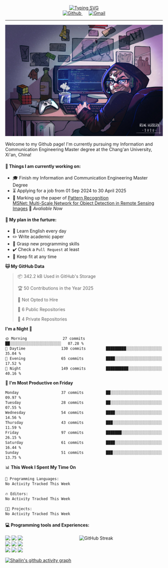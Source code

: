 <div style="text-align: center;">
    <a href="https://git.io/typing-svg">
<!--         <img src="https://readme-typing-svg.demolab.com?font=Lucida+Handwriting&size=35&pause=1000&color=36F7EA&center=true&width=1000&height=50&lines=Welcome+to+Shailin's+World!" alt="Typing SVG" /> -->
	    <img src="https://readme-typing-svg.demolab.com?font=Fira+Code&size=35&pause=1000&color=36F7EA&center=true&width=1000&height=50&lines=Welcome+to+Shailin's+World!" alt="Typing SVG" />
    </a>
</div>

<div align="center">
    <a href="https://github.com/ShailinXia">
        <img src="https://img.shields.io/badge/-Github-000?style=flat&logo=Github&logoColor=white" alt="Github" />
    </a>
    &nbsp;&nbsp;&nbsp;&nbsp;
    <a href="mailto:shailinxia666@gmail.com">
        <img src="https://img.shields.io/badge/-Gmail-c14438?style=flat&logo=Gmail&logoColor=white" alt="Gmail" />
    </a>
</div>

---

<img src="cover_image.jpg" />

Welcome to my Github page! I'm currently pursuing my Information and Communication Engineering Master degree at the Chang'an University, Xi'an, China!  

<!--
<img align="right" alt="img" src="cover_image.jpg" width="40%" height="auto" />
-->
#### 🔭 Things I am currently working on: 
- :mortar_board: Finish my Information and Communication Engineering Master Degree  
- :hourglass_flowing_sand: Applying for a job from 01 Sep 2024 to 30 April 2025 
- :star2: Marking up the paper of [Pattern Recognition](https://www.sciencedirect.com/science/article/pii/S0031320324007349?via%3Dihub)  
  [MSNet: Multi-Scale Network for Object Detection in Remote Sensing Images](https://github.com/ShailinXia/MSNet) 🚀 *Avaliable Now*

#### :scroll: My plan in the furture:
- :lollipop: Learn English every day
- :pencil2: Write academic paper 
- :see_no_evil: Grasp new programming skills
- ✔️ Check a `Pull Request` at least
- 🏸 Keep fit at any time

<!--START_SECTION:waka-->
**🐱 My GitHub Data** 

> 📦 342.2 kB Used in GitHub's Storage 
 > 
> 🏆 50 Contributions in the Year 2025
 > 
> 🚫 Not Opted to Hire
 > 
> 📜 6 Public Repositories 
 > 
> 🔑 4 Private Repositories 
 > 
**I'm a Night 🦉** 

```text
🌞 Morning                27 commits          ██░░░░░░░░░░░░░░░░░░░░░░░   07.28 % 
🌆 Daytime                130 commits         █████████░░░░░░░░░░░░░░░░   35.04 % 
🌃 Evening                65 commits          ████░░░░░░░░░░░░░░░░░░░░░   17.52 % 
🌙 Night                  149 commits         ██████████░░░░░░░░░░░░░░░   40.16 % 
```
📅 **I'm Most Productive on Friday** 

```text
Monday                   37 commits          ██░░░░░░░░░░░░░░░░░░░░░░░   09.97 % 
Tuesday                  28 commits          ██░░░░░░░░░░░░░░░░░░░░░░░   07.55 % 
Wednesday                54 commits          ████░░░░░░░░░░░░░░░░░░░░░   14.56 % 
Thursday                 43 commits          ███░░░░░░░░░░░░░░░░░░░░░░   11.59 % 
Friday                   97 commits          ███████░░░░░░░░░░░░░░░░░░   26.15 % 
Saturday                 61 commits          ████░░░░░░░░░░░░░░░░░░░░░   16.44 % 
Sunday                   51 commits          ███░░░░░░░░░░░░░░░░░░░░░░   13.75 % 
```


📊 **This Week I Spent My Time On** 

```text
💬 Programming Languages: 
No Activity Tracked This Week

🔥 Editors: 
No Activity Tracked This Week

🐱‍💻 Projects: 
No Activity Tracked This Week
```


<!--END_SECTION:waka-->

#### :computer: Programming tools and Experiences:
<p>
 	<!--
	<img height="75%" alt="Shailin's GitHub status" align="right" src="https://github-readme-stats.vercel.app/api/top-langs/?username=ShailinXia&layout=donut" alt="Top Languages" /> 
	<img  width="50%" align="right" src="https://github-readme-stats.vercel.app/api/top-langs/?username=ShailinXia&hide_title=true&hide_border=true&layout=compact&langs_count=6&text_color=000&icon_color=fff&bg_color=0,52fa5a,4dfcff,c64dff&theme=graywhite" />
	-->
	<!-- 	
	<a href="https://git.io/streak-stats"><img width="50%" align="right" src="https://streak-stats.demolab.com?user=ShailinXia&theme=git-dark&hide_border=true&short_numbers=true&date_format=j%20M%5B%20Y%5D&exclude_days=Sun%2CSat" alt="GitHub Streak" /></a> 
	-->
 	<a href="https://git.io/streak-stats"><img width="53%" align="right" src="https://streak-stats.demolab.com?user=ShailinXia&theme=chartreuse-dark&hide_border=true" alt="GitHub Streak" /></a>
	<code><img width="13%" src="https://www.vectorlogo.zone/logos/python/python-ar21.svg"></code>
	<code><img width="13%" src="https://www.vectorlogo.zone/logos/jupyter/jupyter-ar21.svg"></code>
	<code><img width="13%" src="https://upload.wikimedia.org/wikipedia/commons/thumb/9/92/LaTeX_logo.svg/1200px-LaTeX_logo.svg.png"></code>
	<br />
	<code><img width="13%" src="https://www.vectorlogo.zone/logos/java/java-ar21.svg"></code>
	<code><img width="13%" src="https://www.vectorlogo.zone/logos/mysql/mysql-ar21.svg"></code>
	<code><img width="13%" src="https://www.vectorlogo.zone/logos/getpostman/getpostman-ar21.svg"></code>
	<br />
	<code><img width="13%" src="https://www.vectorlogo.zone/logos/hsbc/hsbc-ar21.svg"></code>
	<code><img width="13%" src="https://www.vectorlogo.zone/logos/atlassian_jira/atlassian_jira-ar21.svg"></code>
	<code><img width="13%" src="https://www.vectorlogo.zone/logos/google_cloud/google_cloud-ar21.svg"></code>
</p>


[![Shailin's github activity graph](https://github-readme-activity-graph.vercel.app/graph?username=ShailinXia&theme=elegant)](https://github.com/ashutosh00710/github-readme-activity-graph)

<!--
<div align="center">
	<img  src="https://github-readme-stats.vercel.app/api/top-langs/?username=ShailinXia&hide_title=true&hide_border=true&layout=compact&text_color=000&icon_color=fff&bg_color=0,52fa5a,4dfcff,c64dff&theme=graywhite" />
</div>
-->
